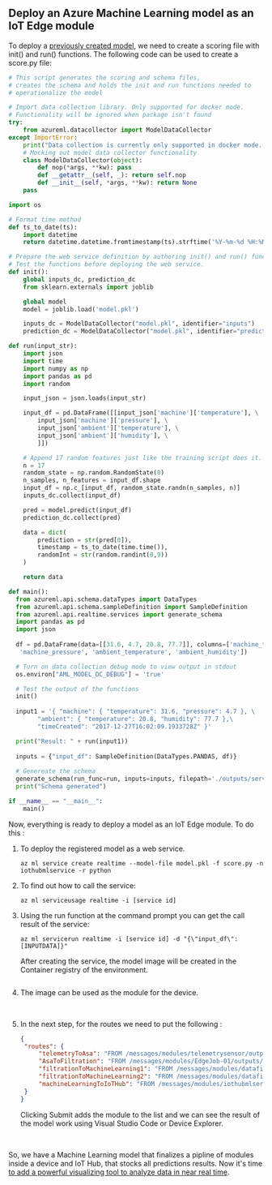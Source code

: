 ## Deploy an Azure Machine Learning model as an IoT Edge module



To deploy a [previously created model](/Lab%208%20-%20Create%20an%20Azure%20Machine%20Learning%20model%20for%20an%20IoT%20Edge%20module), we need to create a scoring file with init() and run() functions. The following code can be used to create a score.py file:

```python
# This script generates the scoring and schema files,
# creates the schema and holds the init and run functions needed to 
# operationalize the model

# Import data collection library. Only supported for docker mode.
# Functionality will be ignored when package isn't found
try:
    from azureml.datacollector import ModelDataCollector
except ImportError:
    print("Data collection is currently only supported in docker mode. May be disabled for local mode.")
    # Mocking out model data collector functionality
    class ModelDataCollector(object):
        def nop(*args, **kw): pass
        def __getattr__(self, _): return self.nop
        def __init__(self, *args, **kw): return None
    pass

import os

# Format time method 
def ts_to_date(ts):
    import datetime
    return datetime.datetime.fromtimestamp(ts).strftime('%Y-%m-%d %H:%M:%S.%f')

# Prepare the web service definition by authoring init() and run() functions.
# Test the functions before deploying the web service.
def init():
    global inputs_dc, prediction_dc
    from sklearn.externals import joblib

    global model
    model = joblib.load('model.pkl')

    inputs_dc = ModelDataCollector("model.pkl", identifier="inputs")
    prediction_dc = ModelDataCollector("model.pkl", identifier="prediction")

def run(input_str):
    import json
    import time
    import numpy as np
    import pandas as pd
    import random

    input_json = json.loads(input_str)

    input_df = pd.DataFrame([[input_json['machine']['temperature'], \
        input_json['machine']['pressure'], \
        input_json['ambient']['temperature'], \
        input_json['ambient']['humidity'], \
        ]])

    # Append 17 random features just like the training script does it.
    n = 17
    random_state = np.random.RandomState(0)
    n_samples, n_features = input_df.shape
    input_df = np.c_[input_df, random_state.randn(n_samples, n)]
    inputs_dc.collect(input_df)

    pred = model.predict(input_df)
    prediction_dc.collect(pred)

    data = dict(
        prediction = str(pred[0]),
        timestamp = ts_to_date(time.time()),
        randomInt = str(random.randint(0,9))
    )

    return data

def main():
  from azureml.api.schema.dataTypes import DataTypes
  from azureml.api.schema.sampleDefinition import SampleDefinition
  from azureml.api.realtime.services import generate_schema
  import pandas as pd
  import json
  
  df = pd.DataFrame(data=[[31.6, 4.7, 20.8, 77.7]], columns=['machine_temperature', \
   'machine_pressure', 'ambient_temperature', 'ambient_humidity'])

  # Turn on data collection debug mode to view output in stdout
  os.environ["AML_MODEL_DC_DEBUG"] = 'true'

  # Test the output of the functions
  init()
  
  input1 = '{ "machine": { "temperature": 31.6, "pressure": 4.7 }, \
        "ambient": { "temperature": 20.8, "humidity": 77.7 },\
        "timeCreated": "2017-12-27T16:02:09.1933728Z" }'

  print("Result: " + run(input1))
  
  inputs = {"input_df": SampleDefinition(DataTypes.PANDAS, df)}
  
  # Genereate the schema
  generate_schema(run_func=run, inputs=inputs, filepath='./outputs/service_schema.json')
  print("Schema generated")

if __name__ == "__main__":
    main()

```



Now, everything is ready to deploy a model as an IoT Edge module. To do this :

1. To deploy the registered model as a web service.

   `az ml service create realtime --model-file model.pkl -f score.py -n iothubmlservice -r python`

2. To find out how to call the service:

   `az ml serviceusage realtime -i [service id]`

3. Using the run function at the command prompt you can get the call result of the service:

   `az ml servicerun realtime -i [service id] -d "{\"input_df\": [INPUTDATA]}"`

   After creating the service, the model image will be created in the Container registry of the environment.

   <img src="../img/lab_9_0.png" alt="">


4. The image can be used as the module for the device.

   <img src="../img/lab_9_1.png" alt="">

   <img src="../img/lab_9_2.png" alt="">

   <img src="../img/lab_9_3.png" alt="">


5. In the next step, for the routes we need to put the following :

   ```json
   {
   	"routes": {
   		"telemetryToAsa": "FROM /messages/modules/telemetrysensor/outputs/output1 INTO BrokeredEndpoint(\"/modules/EdgeJob-01/inputs/telemetryData\")",
   		"AsaToFiltration": "FROM /messages/modules/EdgeJob-01/outputs/averageData INTO BrokeredEndpoint(\"/modules/datafilter/inputs/input1\")",
   		"filtrationToMachineLearning1": "FROM /messages/modules/datafilter/outputs/output1 INTO BrokeredEndpoint(\"/modules/iothubmlservice/inputs/amlInput\")",
   		"filtrationToMachineLearning2": "FROM /messages/modules/datafilter/outputs/output2 INTO BrokeredEndpoint(\"/modules/iothubmlservice/inputs/amlInput\")",
   		"machineLearningToIoTHub": "FROM /messages/modules/iothubmlservice/outputs/amlOutput INTO $upstream"
   	}
   }

   ```

   Clicking Submit adds the module to the list and we can see the result of the model work using Visual Studio Code or Device Explorer.

   <img src="../img/lab_9_4.png" alt="">

   <img src="../img/lab_9_5.png" alt="">




So, we have a Machine Learning model that finalizes a pipline of modules inside a device and IoT Hub, that stocks all predictions results. Now it's time [to add a powerful visualizing tool to analyze data in near real time](/Lab%2010%20-%20Visualize%20results).